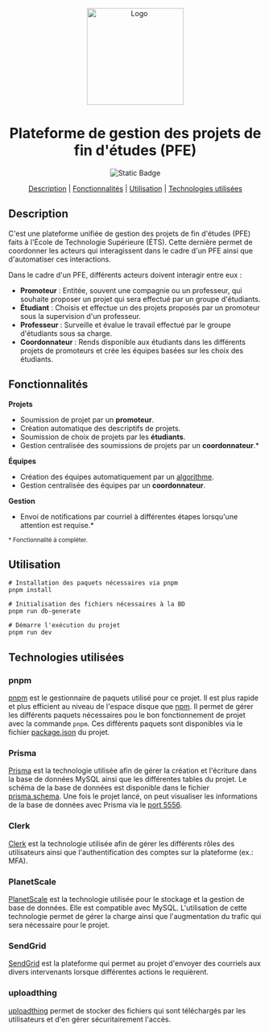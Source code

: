 <div align="center">

<a href="https://pfeetsmtl.systems/"><img src="https://pfeetsmtl.systems/pfe-etsmtl-marque/fond-rouge-avec-description/logo-pfe-fond-rouge-avec-description.svg" width="192" height="192" alt="Logo"/></a>

# Plateforme de gestion des projets de fin d'études (PFE)

![Static Badge](https://img.shields.io/badge/Statut_du_projet-D%C3%A9veloppement-blue)

[Description](https://github.com/VincentAudette/PFE-ETS/blob/documentation/README.md#description) | [Fonctionnalités](https://github.com/VincentAudette/PFE-ETS/blob/documentation/README.md#fonctionnalit%C3%A9s) | [Utilisation](https://github.com/VincentAudette/PFE-ETS/blob/documentation/README.md#utilisation) | [Technologies utilisées](https://github.com/VincentAudette/PFE-ETS/blob/documentation/README.md#technologies-utilis%C3%A9es)

</div>

## Description

C'est une plateforme unifiée de gestion des projets de fin d'études (PFE) faits à l'École de Technologie Supérieure (ÉTS). Cette dernière permet de coordonner les acteurs qui interagissent dans le cadre d'un PFE ainsi que d'automatiser ces interactions.

Dans le cadre d'un PFE, différents acteurs doivent interagir entre eux :

- **Promoteur** : Entitée, souvent une compagnie ou un professeur, qui souhaite proposer un projet qui sera effectué par un groupe d'étudiants.
- **Étudiant** : Choisis et effectue un des projets proposés par un promoteur sous la supervision d'un professeur.
- **Professeur** : Surveille et évalue le travail effectué par le groupe d'étudiants sous sa charge.
- **Coordonnateur** : Rends disponible aux étudiants dans les différents projets de promoteurs et crée les équipes basées sur les choix des étudiants.

## Fonctionnalités

**Projets**

- Soumission de projet par un **promoteur**.
- Création automatique des descriptifs de projets. 
- Soumission de choix de projets par les **étudiants**.
- Gestion centralisée des soumissions de projets par un **coordonnateur**.*

**Équipes**

- Création des équipes automatiquement par un [algorithme](https://github.com/VincentAudette/PFE-ETS/wiki/Algorithme-de-cr%C3%A9ation-des-groupes).
- Gestion centralisée des équipes par un **coordonnateur**.

**Gestion**

- Envoi de notifications par courriel à différentes étapes lorsqu'une attention est requise.*


<sub>* Fonctionnalité à compléter.</sub>

## Utilisation
```shell
# Installation des paquets nécessaires via pnpm
pnpm install

# Initialisation des fichiers nécessaires à la BD
pnpm run db-generate

# Démarre l'exécution du projet
pnpm run dev
```

## Technologies utilisées
### pnpm

[pnpm](https://pnpm.io/) est le gestionnaire de paquets utilisé pour ce projet. Il est plus rapide et plus efficient au niveau de l'espace disque que [npm](https://www.npmjs.com/). Il permet de gérer les différents paquets nécessaires pou le bon fonctionnement de projet avec la commande `pnpm`. Ces différents paquets sont disponibles via le fichier [package.json](package.json) du projet. 

### Prisma  
[Prisma](https://www.prisma.io/) est la technologie utilisée afin de gérer la création et l'écriture dans la base de données MySQL ainsi que les différentes tables du projet. Le schéma de la base de données est disponible dans le fichier [prisma.schema](packages/db/prisma/schema.prisma). Une fois le projet lancé, on peut visualiser les informations de la base de données avec Prisma via le [port 5556](http://localhost:5556).

### Clerk 
[Clerk](https://clerk.com) est la technologie utilisée afin de gérer les différents rôles des utilisateurs ainsi que l'authentification des comptes sur la plateforme (ex.: MFA). 

### PlanetScale
[PlanetScale](https://planetscale.com) est la technologie utilisée pour le stockage et la gestion de base de données. Elle est compatible avec MySQL. L'utilisation de cette technologie permet de gérer la charge ainsi que l'augmentation du trafic qui sera nécessaire pour le projet.

### SendGrid
[SendGrid](https://sendgrid.com/) est la plateforme qui permet au projet d'envoyer des courriels aux divers intervenants lorsque différentes actions le requièrent.

### uploadthing
[uploadthing](https://uploadthing.com/) permet de stocker des fichiers qui sont téléchargés par les utilisateurs et d'en gérer sécuritairement l'accès. 